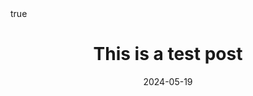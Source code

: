 ---
title: "This is a test post"
date: "2024-05-19"
summary: "This is a test post summary."
toc: true
readTime: true
autonumber: true
math: true
tags: ["test", "first"]
showTags: false
hideBackToTop: false
---